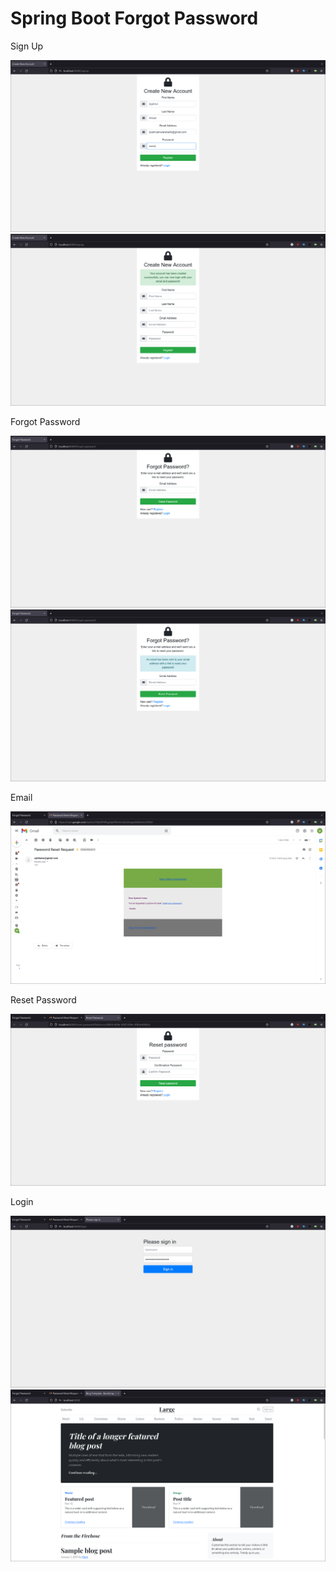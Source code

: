 # Spring Boot Forgot Password

Sign Up

![Sign up](img/1.png "Sign up")
![Sign up](img/2.png "Sign up")

Forgot Password

![Forgot Password](img/3.png "Forgot Password")
![Forgot Password](img/4.png "Forgot Password")

Email

![Email](img/5.png "Email")

Reset Password

![Reset Password](img/6.png "Reset Password")

Login

![Login](img/7.png "Login")
![Login](img/8.png "Login")

